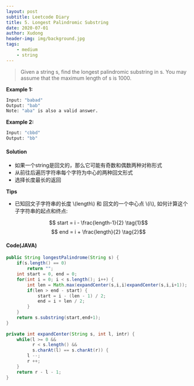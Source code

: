 ```yaml
---
layout: post
subtitle: Leetcode Diary
title: 5. Longest Palindromic Substring
date: 2020-07-01
author: Xudong
header-img: img/background.jpg
tags: 
    - medium
    - string
---
```


>Given a string s, find the longest palindromic substring in s. You may assume that the maximum length of s is 1000.

**Example 1:**
```bash
Input: "babad"
Output: "bab"
Note: "aba" is also a valid answer.
```
**Example 2:**
```bash
Input: "cbbd"
Output: "bb"
```

#### Solution

- 如果一个string是回文的，那么它可能有奇数和偶数两种对称形式
- 从前往后遍历字符串每个字符为中心的两种回文形式
- 选择长度最长的返回

**Tips**

- 已知回文子字符串的长度 \\(length\\) 和 回文的一个中心点 \\(i\\), 如何计算这个子字符串的起点和终点:

$$ start = i - \frac{length-1}{2} \tag{1}$$ 
$$ end = i + \frac{length}{2}  \tag{2}$$ 

#### Code(JAVA)

```java
public String longestPalindrome(String s) {
    if(s.length() == 0)
        return "";
    int start = 0, end = 0;
    for(int i = 0; i < s.length(); i++) {
        int len = Math.max(expandCenter(s,i,i)expandCenter(s,i,i+1));
        if(len > end - start) {
            start = i - (len - 1) / 2;
            end = i + len / 2;
        }
    }
    return s.substring(start,end+1);
}
    
private int expandCenter(String s, int l, intr) {
    while(l >= 0 &&
          r < s.length() &&
          s.charAt(l) == s.charAt(r)) {
        l --;
        r ++;
    }
    return r - l - 1;
}

```


<script type="text/javascript" src="https://xudongliuharold.github.io/js/latex-math.js?config=default"></script>
